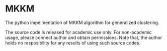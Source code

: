 # MKKM
The python impelmentation of MKKM algorithm for generalized clustering.

The source code is released for academic use only. For non-academic usage, please connect author and obtain permissions.
Note that, the author holds no resposibility for any results of using such source codes.

